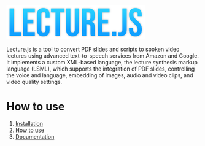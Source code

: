 [![Logo text colored with blue gradient saying "lecture.js"](img/logo_small.png)](#)

Lecture.js is a tool to convert PDF slides and scripts to spoken video lectures using advanced text-to-speech services from Amazon and Google. It implements a custom XML-based language, the lecture synthesis markup language (LSML), which supports the integration of PDF slides, controlling the voice and language, embedding of images, audio and video clips, and video quality settings.

# How to use

1. [Installation](/lecture.js/doc/installation.md)
2. [How to use](/lecture.js/doc/how-to-use.md)
3. [Documentation](/lecture.js/doc/README.md)
